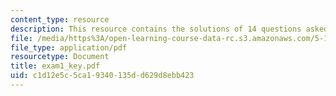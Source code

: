 ```yaml
---
content_type: resource
description: This resource contains the solutions of 14 questions asked in exam 1.
file: /media/https%3A/open-learning-course-data-rc.s3.amazonaws.com/5-12-organic-chemistry-i-spring-2005/c1d12e5c5ca19340135dd629d8ebb423_exam1_key.pdf
file_type: application/pdf
resourcetype: Document
title: exam1_key.pdf
uid: c1d12e5c-5ca1-9340-135d-d629d8ebb423
---
```

